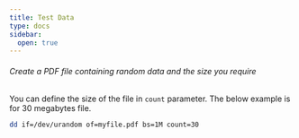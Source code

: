 ```yaml
---
title: Test Data
type: docs
sidebar:
  open: true
---
```


###### Create a PDF file containing random data and the size you require
You can define the size of the file in `count` parameter. The below example is for 30 megabytes file.
``` bash
dd if=/dev/urandom of=myfile.pdf bs=1M count=30
```

